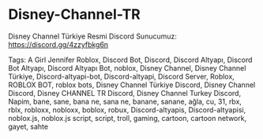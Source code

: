 # Disney-Channel-TR
Disney Channel Türkiye Resmi Discord Sunucumuz: https://discord.gg/4zzyfbkg6n


Tags: A Girl Jennifer Roblox, Discord Bot, Discord, Discord Altyapı, Discord Bot Altyapı, Discord Altyapı Bot, noblox, Disney Channel, Disney Channel Türkiye, Discord-altyapi-bot, Discord-altyapi, Discord Server, Roblox, ROBLOX BOT, roblox bots, Disney Channel Türkiye Discord, Disney Channel Discord, Disney CHANNEL TR Discord, Disney Channel Turkey Discord, Napim, bane, sane, bana ne, sana ne, banane, sanane, ağla, cu, 31, rbx, rblx, robloxx, nobloxx, boblox, robux, Discord-altyapis, Discord-altyapisi, noblox.js, noblox.js script, script, troll, gaming, cartoon, cartoon network, gayet, sahte
